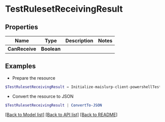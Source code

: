 # TestRulesetReceivingResult
## Properties

Name | Type | Description | Notes
------------ | ------------- | ------------- | -------------
**CanReceive** | **Boolean** |  | 

## Examples

- Prepare the resource
```powershell
$TestRulesetReceivingResult = Initialize-maislurp-client-powershellTestRulesetReceivingResult  -CanReceive null
```

- Convert the resource to JSON
```powershell
$TestRulesetReceivingResult | ConvertTo-JSON
```

[[Back to Model list]](../README#documentation-for-models) [[Back to API list]](../README#documentation-for-api-endpoints) [[Back to README]](../README)

